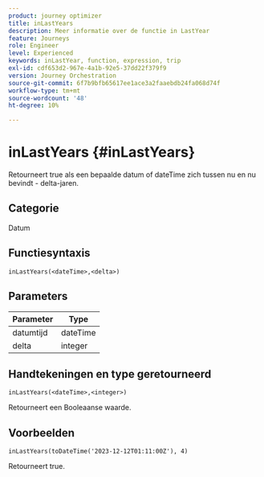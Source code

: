 ```yaml
---
product: journey optimizer
title: inLastYears
description: Meer informatie over de functie in LastYear
feature: Journeys
role: Engineer
level: Experienced
keywords: inLastYear, function, expression, trip
exl-id: cdf653d2-967e-4a1b-92e5-37dd22f379f9
version: Journey Orchestration
source-git-commit: 6f7b9bfb65617ee1ace3a2faaebdb24fa068d74f
workflow-type: tm+mt
source-wordcount: '48'
ht-degree: 10%

---
```


# inLastYears {#inLastYears}

Retourneert true als een bepaalde datum of dateTime zich tussen nu en nu bevindt - delta-jaren.

## Categorie

Datum

## Functiesyntaxis

`inLastYears(<dateTime>,<delta>)`

## Parameters

| Parameter | Type |
|-----------|------------------|
| datumtijd | dateTime |
| delta | integer |

## Handtekeningen en type geretourneerd

`inLastYears(<dateTime>,<integer>)`

Retourneert een Booleaanse waarde.

## Voorbeelden

`inLastYears(toDateTime('2023-12-12T01:11:00Z'), 4)`

Retourneert true.
